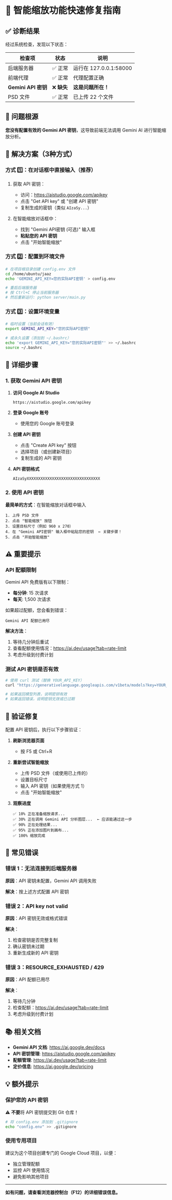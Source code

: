 # 🔧 智能缩放功能快速修复指南

## ✅ 诊断结果

经过系统检查，发现以下状态：

| 检查项 | 状态 | 说明 |
|--------|------|------|
| 后端服务器 | ✅ 正常 | 运行在 127.0.0.1:58000 |
| 前端代理 | ✅ 正常 | 代理配置正确 |
| **Gemini API 密钥** | ❌ **缺失** | **这是问题所在！** |
| PSD 文件 | ✅ 正常 | 已上传 22 个文件 |

## 🎯 问题根源

**您没有配置有效的 Gemini API 密钥**，这导致前端无法调用 Gemini AI 进行智能缩放分析。

## 🚀 解决方案（3种方式）

### 方式 1️⃣：在对话框中直接输入（推荐）

1. 获取 API 密钥：
   - 访问：https://aistudio.google.com/apikey
   - 点击 "Get API key" 或 "创建 API 密钥"
   - 复制生成的密钥（类似 `AIzaSy...`）

2. 在智能缩放对话框中：
   - 找到 "Gemini API密钥 (可选)" 输入框
   - **粘贴您的 API 密钥**
   - 点击 "开始智能缩放"

### 方式 2️⃣：配置到环境文件

```bash
# 在项目根目录创建 config.env 文件
cd /home/ubuntu/jaaz
echo 'GEMINI_API_KEY=您的实际API密钥' > config.env

# 重启后端服务器
# 按 Ctrl+C 停止当前服务器
# 然后重新运行: python server/main.py
```

### 方式 3️⃣：设置环境变量

```bash
# 临时设置（当前会话有效）
export GEMINI_API_KEY="您的实际API密钥"

# 或永久设置（添加到 ~/.bashrc）
echo 'export GEMINI_API_KEY="您的实际API密钥"' >> ~/.bashrc
source ~/.bashrc
```

## 📝 详细步骤

### 1. 获取 Gemini API 密钥

1. **访问 Google AI Studio**
   ```
   https://aistudio.google.com/apikey
   ```

2. **登录 Google 账号**
   - 使用您的 Google 账号登录

3. **创建 API 密钥**
   - 点击 "Create API key" 按钮
   - 选择项目（或创建新项目）
   - 复制生成的 API 密钥

4. **API 密钥格式**
   ```
   AIzaSyXXXXXXXXXXXXXXXXXXXXXXXXXXXXXXXX
   ```

### 2. 使用 API 密钥

**最简单的方式**：在智能缩放对话框中输入

```
1. 上传 PSD 文件
2. 点击 "智能缩放" 按钮
3. 设置目标尺寸（例如 960 x 270）
4. 在 "Gemini API密钥" 输入框中粘贴您的密钥  ← 关键步骤！
5. 点击 "开始智能缩放"
```

## ⚠️ 重要提示

### API 配额限制

Gemini API 免费版有以下限制：
- **每分钟**: 15 次请求
- **每天**: 1,500 次请求

如果超过配额，您会看到错误：
```
Gemini API 配额已用尽
```

**解决方法**：
1. 等待几分钟后重试
2. 查看配额使用情况：https://ai.dev/usage?tab=rate-limit
3. 考虑升级到付费计划

### 测试 API 密钥是否有效

```bash
# 使用 curl 测试（替换 YOUR_API_KEY）
curl "https://generativelanguage.googleapis.com/v1beta/models?key=YOUR_API_KEY"

# 如果返回模型列表，说明密钥有效
# 如果返回错误，说明密钥无效或已过期
```

## 🎊 验证修复

配置 API 密钥后，执行以下步骤验证：

1. **刷新浏览器页面**
   - 按 F5 或 Ctrl+R

2. **重新尝试智能缩放**
   - 上传 PSD 文件（或使用已上传的）
   - 设置目标尺寸
   - 输入 API 密钥（如果使用方式 1）
   - 点击 "开始智能缩放"

3. **观察进度**
   ```
   ✅ 10% 正在准备缩放请求...
   ✅ 30% 正在调用 Gemini API 分析图层...  ← 应该能通过这一步
   ✅ 90% 正在处理结果...
   ✅ 95% 正在添加图片到画布...
   ✅ 100% 缩放完成
   ```

## 🐛 常见错误

### 错误 1：无法连接到后端服务器

**原因**：API 密钥未配置，Gemini API 调用失败

**解决**：按上述方式配置 API 密钥

### 错误 2：API key not valid

**原因**：API 密钥无效或格式错误

**解决**：
1. 检查密钥是否完整复制
2. 确认密钥未过期
3. 重新生成新的 API 密钥

### 错误 3：RESOURCE_EXHAUSTED / 429

**原因**：API 配额已用尽

**解决**：
1. 等待几分钟
2. 检查配额：https://ai.dev/usage?tab=rate-limit
3. 考虑升级到付费计划

## 📚 相关文档

- **Gemini API 文档**: https://ai.google.dev/docs
- **API 密钥管理**: https://aistudio.google.com/apikey
- **配额管理**: https://ai.dev/usage?tab=rate-limit
- **定价信息**: https://ai.google.dev/pricing

## 💡 额外提示

### 保护您的 API 密钥

⚠️ **不要**将 API 密钥提交到 Git 仓库！

```bash
# 将 config.env 添加到 .gitignore
echo "config.env" >> .gitignore
```

### 使用专用项目

建议为这个项目创建专门的 Google Cloud 项目，以便：
- 独立管理配额
- 监控 API 使用情况
- 避免影响其他项目

---

**如有问题，请查看浏览器控制台（F12）的详细错误信息。**

